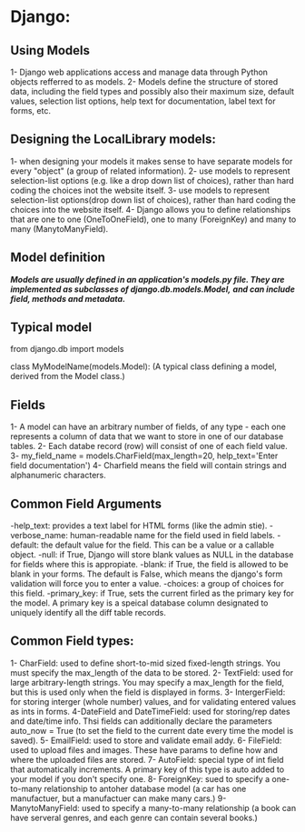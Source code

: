 # Django:



## Using Models

1- Django web applications access and manage data through Python objects refferred to as models.
2- Models define the structure of stored data, including the field types and possibly also their maximum size, default values, selection list options, help text for documentation, label text for forms, etc.

## Designing the LocalLibrary models:

1- when designing your models it makes sense to have separate models for every "object" (a group of related information).
2- use models to represent selection-list options (e.g. like a drop down list of choices), rather than hard coding the choices inot the website itself.
3- use models to represent selection-list options(drop down list of choices), rather than hard coding the choices into the website itself.
4- Django allows you to define relationships that are one to one (OneToOneField), one to many (ForeignKey) and many to many (ManytoManyField).


## Model definition

***Models are usually defined in an application's models.py file. They are implemented as subclasses of django.db.models.Model,***
***and can include field, methods and metadata.***

## Typical model

from django.db import models

class MyModelName(models.Model): (A typical class defining a model, derived from the Model class.)

## Fields

1- A model can have an arbitrary number of fields, of any type - each one represents a column of data that we want to store in one of our database tables.
2- Each databe record (row) will consist of one of each field value.
3- my_field_name = models.CharField(max_length=20, help_text='Enter field documentation')
4- Charfield means the field will contain strings and alphanumeric characters.

## Common Field Arguments

-help_text: provides a text label for HTML forms (like the admin stie).
-verbose_name: human-readable name for the field used in field labels.
-default: the default value for the field. This can be a value or a callable object.
-null: if True, Django will store blank values as NULL in the database for fields where this is appropiate.
-blank: if True, the field is allowed to be blank in your forms. The default is False, which means the django's form validation will force you to enter a value.
-choices: a group of choices for this field.
-primary_key: if True, sets the current firled as the primary key for the model. A primary key is a speical database column designated to uniquely identify all the diff table records.

## Common Field types: 

1- CharField: used to define short-to-mid sized fixed-length strings. You must specify the max_length of the data to be stored.
2- TextField: used for large arbitrary-length strings. You may specify a max_length for the field, but this is used only when the field is displayed in forms.
3- IntergerField: for storing interger (whole number) values, and for validating entered values as ints in forms.
4-DateField and DateTimeField: used for storing/rep dates and date/time info. Thsi fields can additionally declare the parameters auto_now = True (to set the field to the 
 current date every time the model is saved).
5- EmailField: used to store and validate email addy.
6- FileField: used to upload files and images. These have params to define how and where the uploaded files are stored.
7- AutoField: special type of int field that automatically increments. A primary key of this type is auto added to your model if you don't specify one.
8- ForeignKey: sued to specify a one-to-many relationship to antoher database model (a car has one manufactuer, but a manufactuer can make many cars.)
9- ManytoManyField: used to specify a many-to-many relationship (a book can have serveral genres, and each genre can contain several books.)

